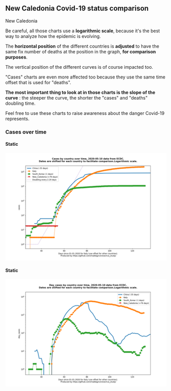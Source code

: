 ## New Caledonia Covid-19 status comparison 

New Caledonia



Be careful, all those charts use a **logarithmic scale**, because it's the best way to analyze how the epidemic is evolving.
 
The **horizontal position** of the different countries is **adjusted** to have the same fix number of deaths at the position in the graph, **for comparison purposes**.

The vertical position of the different curves is of course impacted too.

"Cases" charts are even more affected too because they use the same time offset that is used for "deaths".

**The most important thing to look at in those charts is the slope of the curve** : the steeper the curve, the shorter the "cases" and "deaths" doubling time.

Feel free to use these charts to raise awareness about the danger Covid-19 represents. 


 
### Cases over time
 
#### Static
![New Caledonia covid-19 cases static chart](https://raw.githubusercontent.com/madlag/coronavirus_study/master/notebooks/graphs/2020-05-10/countries/New_Caledonia/2020-05-10_New_Caledonia_cases.png "New Caledonia covid-19 cases static chart")   
 
#### Static
![New Caledonia covid-19 daily cases static chart](https://raw.githubusercontent.com/madlag/coronavirus_study/master/notebooks/graphs/2020-05-10/countries/New_Caledonia/2020-05-10_New_Caledonia_day_cases.png "New Caledonia covid-19 day_cases static chart")   

